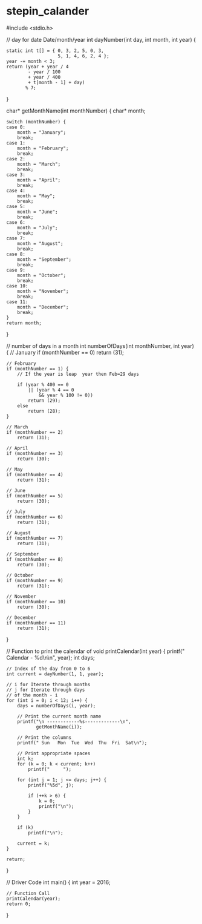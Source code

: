 # stepin_calander
#include <stdio.h>
  
// day for date Date/month/year
int dayNumber(int day, int month, int year)
{
  
    static int t[] = { 0, 3, 2, 5, 0, 3,
                       5, 1, 4, 6, 2, 4 };
    year -= month < 3;
    return (year + year / 4
            - year / 100
            + year / 400
            + t[month - 1] + day)
           % 7;
}
  

char* getMonthName(int monthNumber)
{
    char* month;
  
    switch (monthNumber) {
    case 0:
        month = "January";
        break;
    case 1:
        month = "February";
        break;
    case 2:
        month = "March";
        break;
    case 3:
        month = "April";
        break;
    case 4:
        month = "May";
        break;
    case 5:
        month = "June";
        break;
    case 6:
        month = "July";
        break;
    case 7:
        month = "August";
        break;
    case 8:
        month = "September";
        break;
    case 9:
        month = "October";
        break;
    case 10:
        month = "November";
        break;
    case 11:
        month = "December";
        break;
    }
    return month;
}
  
//  number of days in a month
int numberOfDays(int monthNumber, int year)
{
    // January
    if (monthNumber == 0)
        return (31);
  
    // February
    if (monthNumber == 1) {
        // If the year is leap  year then Feb=29 days
        
        if (year % 400 == 0
            || (year % 4 == 0
                && year % 100 != 0))
            return (29);
        else
            return (28);
    }
  
    // March
    if (monthNumber == 2)
        return (31);
  
    // April
    if (monthNumber == 3)
        return (30);
  
    // May
    if (monthNumber == 4)
        return (31);
  
    // June
    if (monthNumber == 5)
        return (30);
  
    // July
    if (monthNumber == 6)
        return (31);
  
    // August
    if (monthNumber == 7)
        return (31);
  
    // September
    if (monthNumber == 8)
        return (30);
  
    // October
    if (monthNumber == 9)
        return (31);
  
    // November
    if (monthNumber == 10)
        return (30);
  
    // December
    if (monthNumber == 11)
        return (31);
}
  
// Function to print the calendar of
void printCalendar(int year)
{
    printf("     Calendar - %d\n\n", year);
    int days;
  
    // Index of the day from 0 to 6
    int current = dayNumber(1, 1, year);
  
    // i for Iterate through months
    // j for Iterate through days
    // of the month - i
    for (int i = 0; i < 12; i++) {
        days = numberOfDays(i, year);
  
        // Print the current month name
        printf("\n ------------%s-------------\n",
               getMonthName(i));
  
        // Print the columns
        printf(" Sun   Mon  Tue  Wed  Thu  Fri  Sat\n");
  
        // Print appropriate spaces
        int k;
        for (k = 0; k < current; k++)
            printf("     ");
  
        for (int j = 1; j <= days; j++) {
            printf("%5d", j);
  
            if (++k > 6) {
                k = 0;
                printf("\n");
            }
        }
  
        if (k)
            printf("\n");
  
        current = k;
    }
  
    return;
}
  
// Driver Code
int main()
{
    int year = 2016;
  
    // Function Call
    printCalendar(year);
    return 0;
}

